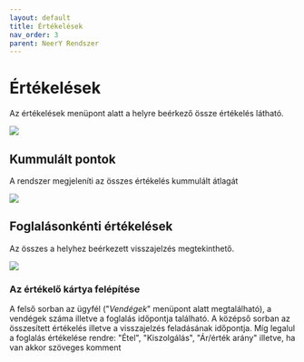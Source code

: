 ```yaml
---
layout: default
title: Értékelések
nav_order: 3
parent: NeerY Rendszer
---
```

# Értékelések
Az értékelések menüpont alatt a helyre beérkező össze értékelés látható.

![](../../assets/images/reviews/reviews.png)

## Kummulált pontok
A rendszer megjeleníti az összes értékelés kummulált átlagát

![](../../assets/images/reviews/acummulated.png)

## Foglalásonkénti értékelések
Az összes a helyhez beérkezett visszajelzés megtekinthető.

![](../../assets/images/reviews/reviewcard.png)

 ### Az értékelő kártya felépítése
 A felső sorban az ügyfél ("_Vendégek_" menüpont alatt megtalálható), a vendégek száma illetve a foglalás időpontja található.
 A középső sorban az összesített értékelés illetve a visszajelzés feladásának időpontja.
 Míg legalul a foglalás értékelése rendre: "Étel", "Kiszolgálás", "Ár/érték arány" illetve, ha van akkor szöveges komment